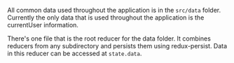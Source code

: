 All common data used throughout the application is in the `src/data`
folder. Currently the only data that is used throughout the application
is the currentUser information.

There's one file that is the root reducer for the data folder. It
combines reducers from any subdirectory and persists them using
redux-persist. Data in this reducer can be accessed at `state.data`.

<br /><br />